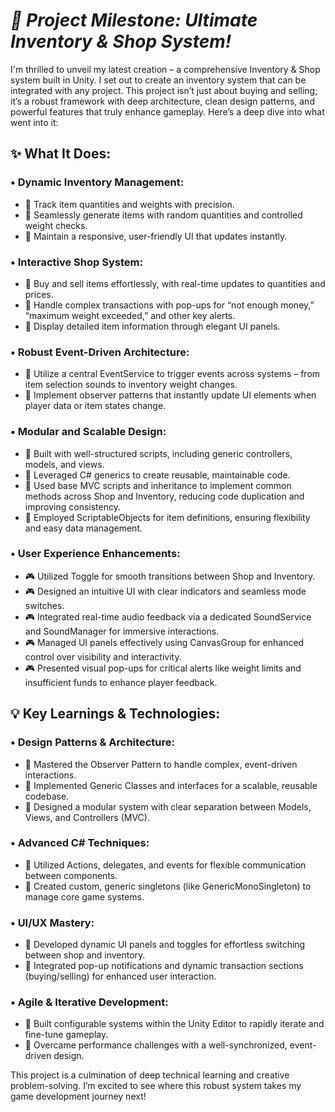 # ***🚀 Project Milestone: Ultimate Inventory & Shop System!***
I'm thrilled to unveil my latest creation – a comprehensive Inventory & Shop system built in Unity. I set out to create an inventory system that can be integrated with any project. This project isn’t just about buying and selling; it’s a robust framework with deep architecture, clean design patterns, and powerful features that truly enhance gameplay. Here’s a deep dive into what went into it:

## **✨ What It Does:**
### **• Dynamic Inventory Management:**
- 🔹 Track item quantities and weights with precision.
- 🔹 Seamlessly generate items with random quantities and controlled weight checks.
- 🔹 Maintain a responsive, user-friendly UI that updates instantly.

### **• Interactive Shop System:**
- 🛒 Buy and sell items effortlessly, with real-time updates to quantities and prices.
- 🛒 Handle complex transactions with pop-ups for “not enough money,” “maximum weight exceeded,” and other key alerts.
- 🛒 Display detailed item information through elegant UI panels.

### **• Robust Event-Driven Architecture:**
- 🔄 Utilize a central EventService to trigger events across systems – from item selection sounds to inventory weight changes.
- 🔄 Implement observer patterns that instantly update UI elements when player data or item states change.

### **• Modular and Scalable Design:**
- 🔧 Built with well-structured scripts, including generic controllers, models, and views.
- 🔧 Leveraged C# generics to create reusable, maintainable code.
- 🔧 Used base MVC scripts and inheritance to implement common methods across Shop and Inventory, reducing code duplication and improving consistency.
- 🔧 Employed ScriptableObjects for item definitions, ensuring flexibility and easy data management.

### **• User Experience Enhancements:**
- 🎮 Utilized Toggle for smooth transitions between Shop and Inventory.
- 🎮 Designed an intuitive UI with clear indicators and seamless mode switches.
- 🎮 Integrated real-time audio feedback via a dedicated SoundService and SoundManager for immersive interactions.
- 🎮 Managed UI panels effectively using CanvasGroup for enhanced control over visibility and interactivity.
- 🎮 Presented visual pop-ups for critical alerts like weight limits and insufficient funds to enhance player feedback.

## **💡 Key Learnings & Technologies:**
### **• Design Patterns & Architecture:**
- 🔹 Mastered the Observer Pattern to handle complex, event-driven interactions.
- 🔹 Implemented Generic Classes and interfaces for a scalable, reusable codebase.
- 🔹 Designed a modular system with clear separation between Models, Views, and Controllers (MVC).

### **• Advanced C# Techniques:**
- 🔹 Utilized Actions, delegates, and events for flexible communication between components.
- 🔹 Created custom, generic singletons (like GenericMonoSingleton) to manage core game systems.

### **• UI/UX Mastery:**
- 🔹 Developed dynamic UI panels and toggles for effortless switching between shop and inventory.
- 🔹 Integrated pop-up notifications and dynamic transaction sections (buying/selling) for enhanced user interaction.

### **• Agile & Iterative Development:**
- 🔹 Built configurable systems within the Unity Editor to rapidly iterate and fine-tune gameplay.
- 🔹 Overcame performance challenges with a well-synchronized, event-driven design.

This project is a culmination of deep technical learning and creative problem-solving. I’m excited to see where this robust system takes my game development journey next!
